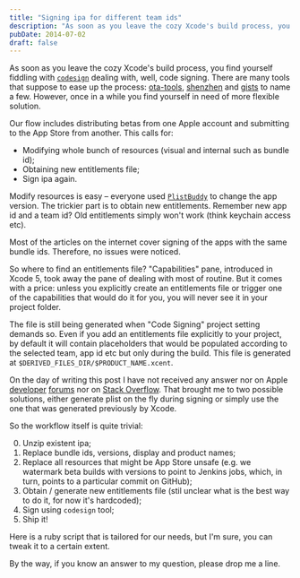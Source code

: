 ```yaml
---
title: "Signing ipa for different team ids"
description: "As soon as you leave the cozy Xcode's build process, you find yourself fiddling with codesign dealing with, well, code signing. There are many tools that suppose to ease up the process: ota-tools, shenzhen and gists to name a few. However, once in a while you find yourself in need of more flexible solution."
pubDate: 2014-07-02
draft: false
---
```


As soon as you leave the cozy Xcode's build process, you find yourself fiddling with [`codesign`](https://developer.apple.com/library/mac/documentation/Darwin/Reference/ManPages/man1/codesign.1.html) dealing with, well, code signing. There are many tools that suppose to ease up the process: [ota-tools](https://github.com/RichardBronosky/ota-tools), [shenzhen](https://github.com/nomad/shenzhen) and [gists](https://gist.github.com/mediabounds/1367348) to name a few. However, once in a while you find yourself in need of more flexible solution.

Our flow includes distributing betas from one Apple account and submitting to the App Store from another. This calls for:

* Modifying whole bunch of resources (visual and internal such as bundle id);
* Obtaining new entitlements file;
* Sign ipa again.

Modify resources is easy – everyone used [`PlistBuddy`](https://developer.apple.com/library/mac/documentation/Darwin/Reference/Manpages/man8/PlistBuddy.8.html) to change the app version. The trickier part is to obtain new entitlements. Remember new app id and a team id? Old entitlements simply won't work (think keychain access etc).

Most of the articles on the internet cover signing of the apps with the same bundle ids. Therefore, no issues were noticed.

So where to find an entitlements file? "Capabilities" pane, introduced in Xcode 5, took away the pane of dealing with most of routine. But it comes with a price: unless you explicitly create an entitlements file or trigger one of the capabilities that would do it for you, you will never see it in your project folder.

The file is still being generated when "Code Signing" project setting demands so. Even if you add an entitlements file explicitly to your project, by default it will contain placeholders that would be populated according to the selected team, app id etc but only during the build. This file is generated at `$DERIVED_FILES_DIR/$PRODUCT_NAME.xcent`.

On the day of writing this post I have not received any answer nor on Apple [developer](https://devforums.apple.com/message/995715#995715) [forums](https://devforums.apple.com/message/995748#995748) nor on [Stack Overflow](http://stackoverflow.com/questions/24477305/extracting-entitlements-from-xcode-capabilities). That brought me to two possible solutions, either generate plist on the fly during signing or simply use the one that was generated previously by Xcode.

So the workflow itself is quite trivial:

0. Unzip existent ipa;
0. Replace bundle ids, versions, display and product names;
0. Replace all resources that might be App Store unsafe (e.g. we watermark beta builds with versions to point to Jenkins jobs, which, in turn, points to a particular commit on GitHub);
0. Obtain / generate new entitlements file (stil unclear what is the best way to do it, for now it's hardcoded);
0. Sign using `codesign` tool;
0. Ship it!

Here is a ruby script that is tailored for our needs, but I'm sure, you can tweak it to a certain extent.

By the way, if you know an answer to my question, please drop me a line.
